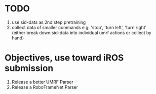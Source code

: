 # TODO
1) use sid-data as 2nd step pretraining
2) collect data of smaller commands e.g. 'stop', 'turn left', 'turn right' (either break down sid-data into individual umrf actions or collect by hand)

# Objectives, use toward iROS submission
1) Release a better UMRF Parser 
2) Release a RoboFrameNet Parser